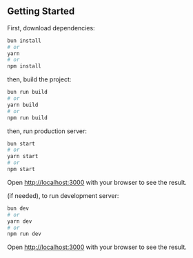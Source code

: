 ## Getting Started

First, download dependencies:

```bash
bun install
# or
yarn
# or
npm install

```

then, build the project:

```bash
bun run build
# or
yarn build
# or
npm run build

```

then, run production server:

```bash
bun start
# or
yarn start
# or
npm start

```

Open [http://localhost:3000](http://localhost:3000) with your browser to see the result.

(if needed), to run development server:

```bash
bun dev
# or
yarn dev
# or
npm run dev

```

Open [http://localhost:3000](http://localhost:3000) with your browser to see the result.
